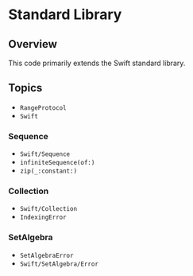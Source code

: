 # Standard Library

## Overview

This code primarily extends the Swift standard library.

## Topics

- ``RangeProtocol``
- ``Swift``

### Sequence

- ``Swift/Sequence``
- ``infiniteSequence(of:)``
- ``zip(_:constant:)``

### Collection

- ``Swift/Collection``
- ``IndexingError``

### SetAlgebra

- ``SetAlgebraError``
- ``Swift/SetAlgebra/Error``
